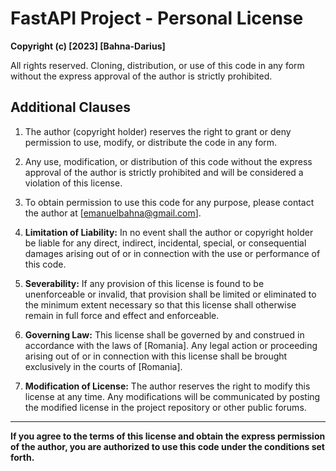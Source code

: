 # FastAPI Project - Personal License

**Copyright (c) [2023] [Bahna-Darius]**

All rights reserved. Cloning, distribution, or use of this code in any form without the express approval of the author is strictly prohibited.

## Additional Clauses

1. The author (copyright holder) reserves the right to grant or deny permission to use, modify, or distribute the code in any form.

2. Any use, modification, or distribution of this code without the express approval of the author is strictly prohibited and will be considered a violation of this license.

3. To obtain permission to use this code for any purpose, please contact the author at [emanuelbahna@gmail.com].

4. **Limitation of Liability:**
   In no event shall the author or copyright holder be liable for any direct, indirect, incidental, special, or consequential damages arising out of or in connection with the use or performance of this code.

5. **Severability:**
   If any provision of this license is found to be unenforceable or invalid, that provision shall be limited or eliminated to the minimum extent necessary so that this license shall otherwise remain in full force and effect and enforceable.

6. **Governing Law:**
   This license shall be governed by and construed in accordance with the laws of [Romania]. Any legal action or proceeding arising out of or in connection with this license shall be brought exclusively in the courts of [Romania].

7. **Modification of License:**
   The author reserves the right to modify this license at any time. Any modifications will be communicated by posting the modified license in the project repository or other public forums.

---

**If you agree to the terms of this license and obtain the express permission of the author, you are authorized to use this code under the conditions set forth.**
